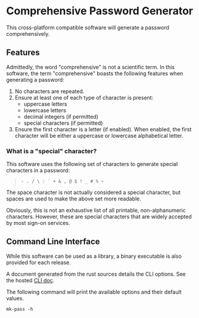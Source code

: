 [cli-doc]: https://2bndy5.github.io/mk-pass/cli/

<!-- start -->

# Comprehensive Password Generator

This cross-platform compatible software will generate a password comprehensively.

## Features

Admittedly, the word "comprehensive" is not a scientific term.
In this software, the term "comprehensive" boasts the following features
when generating a password:

1. No characters are repeated.
2. Ensure at least one of each type of character is present:
    - uppercase letters
    - lowercase letters
    - decimal integers (if permitted)
    - special characters (if permitted)
3. Ensure the first character is a letter (if enabled).
   When enabled, the first character will be either a uppercase or
   lowercase alphabetical letter.

### What is a "special" character?

This software uses the following set of characters to generate special characters in a password:

> ``- . / \ : ` + & , @ $ ! _ # % ~``

The space character is not actually considered a special character,
but spaces are used to make the above set more readable.

Obviously, this is not an exhaustive list of all printable, non-alphanumeric characters.
However, these are special characters that are widely accepted by most sign-on services.

## Command Line Interface

While this software can be used as a library, a binary executable is also provided for each release.

A document generated from the rust sources details the CLI options.
See the hosted [CLI doc][cli-doc].

The following command will print the available options and their default values.

```shell
mk-pass -h
```

